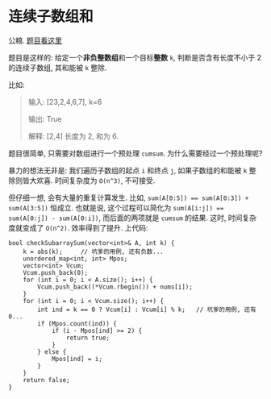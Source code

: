 # 连续子数组和

公粮. [题目看这里](https://leetcode-cn.com/problems/continuous-subarray-sum/description/)

题目是这样的: 给定一个**非负整数组**和一个目标**整数** `k`, 判断是否含有长度不小于 2 的连续子数组, 其和能被 `k` 整除. 

比如: 

> 输入: [23,2,4,6,7], k=6
>
> 输出: True
>
> 解释: [2,4] 长度为 2, 和为 6. 

题目很简单, 只需要对数组进行一个预处理 `cumsum`. 为什么需要经过一个预处理呢? 

暴力的想法无非是: 我们遍历子数组的起点 `i` 和终点 `j`, 如果子数组的和能被 `k` 整除则皆大欢喜. 时间复杂度为 `O(n^3)`, 不可接受. 

但仔细一想, 会有大量的重复计算发生. 比如, `sum(A[0:5]) == sum(A[0:3]) + sum(A[3:5])` 恒成立. 也就是说, 这个过程可以简化为 `sum(A[i:j]) == sum(A[0:j]) - sum(A[0:i])`, 而后面的两项就是 `cumsum` 的结果. 这时, 时间复杂度就变成了 `O(n^2)`. 效率得到了提升. 上代码: 

```
bool checkSubarraySum(vector<int>& A, int k) {
    k = abs(k);     // 坑爹的用例, 还有负数... 
    unordered_map<int, int> Mpos;
    vector<int> Vcum;
    Vcum.push_back(0);
    for (int i = 0; i < A.size(); i++) {
        Vcum.push_back((*Vcum.rbegin()) + nums[i]);
    }
    for (int i = 0; i < Vcum.size(); i++) {
        int ind = k == 0 ? Vcum[i] : Vcum[i] % k;   // 坑爹的用例, 还有 0... 
        if (Mpos.count(ind)) {
            if (i - Mpos[ind] >= 2) {
                return true;
            }
        } else {
            Mpos[ind] = i;
        }
    }
    return false;
}
```
